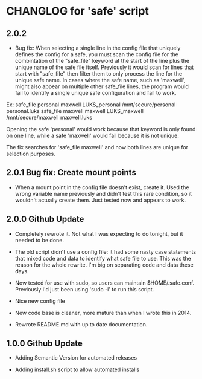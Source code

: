 # CHANGLOG for 'safe' script

## 2.0.2

* Bug fix: When selecting a single line in the config file that uniquely defines the config for a safe, you must scan the config file for the combintation of the "safe_file" keyword at the start of the line plus the unique name of the safe file itself.  Previously it would scan for lines that start with "safe_file" then filter them to only process the line for the unique safe name.  In cases where the safe name, such as 'maxwell', might also appear on multiple other safe_file lines, the program would fail to identify a single unique safe configuration and fail to work.

Ex:
safe_file personal maxwell LUKS_personal /mnt/secure/personal personal.luks
safe_file maxwell maxwell LUKS_maxwell /mnt/secure/maxwell maxwell.luks

Opening the safe 'personal' would work because that keyword is only found on one line, while a safe 'maxwell' would fail because it is not unique.

The fix searches for 'safe_file maxwell' and now both lines are unique for selection purposes.

## 2.0.1 Bug fix: Create mount points

* When a mount point in the config file doesn't exist, create it. Used the wrong variable name previously and didn't test this rare condition, so it wouldn't actually create them. Just tested now and appears to work.

## 2.0.0 Github Update

* Completely rewrote it. Not what I was expecting to do tonight, but it needed to be done.

* The old script didn't use a config file: it had some nasty case statements that mixed code and data to identify what safe file to use.  This was the reason for the whole rewrite. I'm big on separating code and data these days.

* Now tested for use with sudo, so users can maintain $HOME/.safe.conf.  Previously I'd just been using 'sudo -i' to run this script.

* Nice new config file

* New code base is cleaner, more mature than when I wrote this in 2014.

* Rewrote README.md with up to date documentation.

## 1.0.0 Github Update

* Adding Semantic Version for automated releases

* Adding install.sh script to allow automated installs

